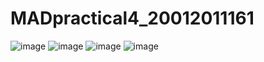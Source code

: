 # MADpractical4_20012011161
![image](https://user-images.githubusercontent.com/110655264/190887158-26a1dc77-966d-441b-8e82-b1bdddd913c0.png)
![image](https://user-images.githubusercontent.com/110655264/190887162-a32f84d7-9294-451e-812c-6f178c182cd5.png)
![image](https://user-images.githubusercontent.com/110655264/190887171-ce5127a4-c6f6-40ce-954b-8f295fa94b80.png)
![image](https://user-images.githubusercontent.com/110655264/190887179-69b2de00-baf4-43f2-8454-aa9c7a94a3f8.png)

